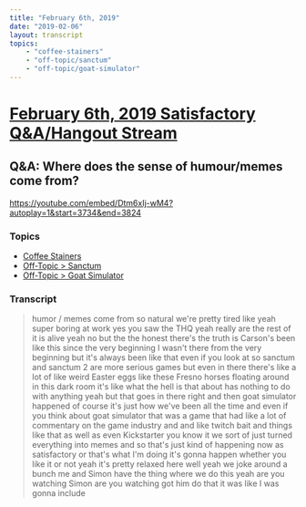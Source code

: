 ```yaml
---
title: "February 6th, 2019"
date: "2019-02-06"
layout: transcript
topics: 
    - "coffee-stainers"
    - "off-topic/sanctum"
    - "off-topic/goat-simulator"
---
```

# [February 6th, 2019 Satisfactory Q&A/Hangout Stream](../2019-02-06.md)
## Q&A: Where does the sense of humour/memes come from?
https://youtube.com/embed/Dtm6xIj-wM4?autoplay=1&start=3734&end=3824
### Topics
* [Coffee Stainers](../topics/coffee-stainers.md)
* [Off-Topic > Sanctum](../topics/off-topic/sanctum.md)
* [Off-Topic > Goat Simulator](../topics/off-topic/goat-simulator.md)

### Transcript

> humor / memes come from so natural we're
> pretty tired like yeah super boring at
> work yes you saw the THQ yeah really are
> the rest of it is alive yeah no but the
> the honest there's the truth is Carson's
> been like this since the very beginning
> I wasn't there from the very beginning
> but it's always been like that
> even if you look at so sanctum and
> sanctum 2 are more serious games but
> even in there there's like a lot of like
> weird Easter eggs like these Fresno
> horses floating around in this dark room
> it's like what the hell is that about
> has nothing to do with anything yeah but
> that goes in there right and then goat
> simulator happened of course it's just
> how we've been all the time and even if
> you think about goat simulator that was
> a game that had like a lot of commentary
> on the game industry and and like twitch
> bait and things like that
> as well as even Kickstarter you know it
> we sort of just turned everything into
> memes and so that's just kind of
> happening now as satisfactory or that's
> what I'm doing it's gonna happen whether
> you like it or not yeah
> it's pretty relaxed here well yeah we
> joke around a bunch me and Simon have
> the thing where we do this yeah are you
> watching Simon are you watching got him
> do that it was like I was gonna include
